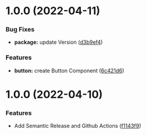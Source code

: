 # 1.0.0 (2022-04-11)


### Bug Fixes

* **package:** update Version ([d3b9ef4](https://github.com/gauravkhurana97/JfrogPublish/commit/d3b9ef4cce75babcc2c98d9acdb30f415c0d0237))


### Features

* **button:** create Button Component ([6c421d6](https://github.com/gauravkhurana97/JfrogPublish/commit/6c421d65de32e0d21aefcb3397d5abe819cb1e77))

# 1.0.0 (2022-04-10)


### Features

* Add Semantic Release and Github Actions ([f1143f9](https://github.com/gauravkhurana97/BuildAction/commit/f1143f99974e8f96eac2faa42fe608f8e6bf9eec))
